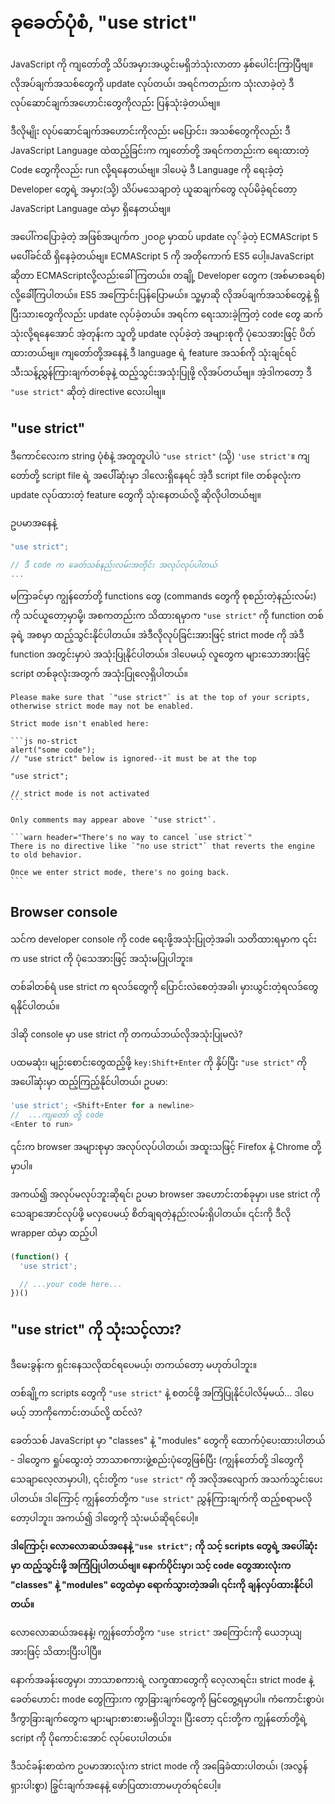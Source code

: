 # ခုခေတ်ပုံစံ, "use strict"

JavaScript ကို ကျတော်တို့ သိပ်အမှားအယွင်းမရှိဘဲသုံးလာတာ နှစ်ပေါင်းကြာပြီဗျ။ လိုအပ်ချက်အသစ်တွေကို update လုပ်တယ်၊ အရင်ကတည်းက သုံးလာခဲ့တဲ့ ဒီလုပ်ဆောင်ချက်အဟောင်းတွေကိုလည်း ပြန်သုံးခဲ့တယ်ဗျ။

ဒီလိုမျိုး လုပ်ဆောင်ချက်အဟောင်းကိုလည်း မပြောင်း၊ အသစ်တွေကိုလည်း ဒီ JavaScript Language ထဲထည့်ခြင်းက ကျတော်တို့ အရင်ကတည်းက ရေးထားတဲ့ Code တွေကိုလည်း run လို့ရနေတယ်ဗျ။ ဒါပေမဲ့ ဒီ Language ကို ရေးခဲ့တဲ့ Developer တွေရဲ့ အမှား(သို့) သိပ်မသေချာတဲ့ ယူဆချက်တွေ လုပ်မိခဲ့ရင်တော့ JavaScript Language ထဲမှာ ရှိနေတယ်ဗျ။

အပေါ်ကပြောခဲ့တဲ့ အဖြစ်အပျက်က ၂၀၀၉ မှာထပ် update လု်ခဲ့တဲ့ ECMAScript 5 မပေါ််ခင်ထိ ရှိနေခဲ့တယ်ဗျ။ ECMAScript 5 ကို အတိုကောက် ES5 ပေါ့။JavaScript ဆိုတာ ECMAScriptလို့လည်းခေါ်ကြတယ်။ တချို့ Developer တွေက (အစ်မာစခရစ်) လို့ခေါ််ကြပါတယ်။ ES5 အကြောင်းပြန်ပြောမယ်။ သူ့မှာဆို လိုအပ်ချက်အသစ်တွေနဲ့ ရှိပြီးသားတွေကိုလည်း update လုပ်ခဲ့တယ်။ အရင်က ရေးသားခဲ့ကြတဲ့ code တွေ ဆက်သုံးလို့ရနေအောင် အဲ့တုန်းက သူတို့ update လုပ်ခဲ့တဲ့ အများစုကို ပုံသေအားဖြင့် ပိတ်ထားတယ်ဗျ။ ကျတော်တို့အနေနဲ့ ဒီ language ရဲ့ feature အသစ်ကို သုံးချင်ရင် သီးသန့်ညွှန်ကြားချက်တစ်ခုနဲ့ ထည့်သွင်းအသုံးပြုဖို့ လိုအပ်တယ်ဗျ။ အဲ့ဒါကတော့ ဒီ `"use strict"` ဆိုတဲ့ directive လေးပါဗျ။

## "use strict"

ဒီကောင်လေးက string ပုံစံနဲ့ အတူတူပါပဲ `"use strict"` (သို့) `'use strict'`။ ကျတော်တို့ script file ရဲ့ အပေါ််ဆုံးမှာ ဒါလေးရှိနေရင် အဲ့ဒီ script file တစ်ခုလုံးက update လုပ်ထားတဲ့ feature တွေကို သုံးနေတယ်လို့ ဆိုလိုပါတယ်ဗျ။

ဥပမာအနေနဲ့

```js
"use strict";

// ဒီ code က ခေတ်သစ်နည်းလမ်းအတိုင်း အလုပ်လုပ်ပါတယ်
...
```

မကြာခင်မှာ ကျွန်တော်တို့ functions တွေ (commands တွေကို စုစည်းတဲ့နည်းလမ်း) ကို သင်ယူတော့မှာမို့၊ အစကတည်းက သိထားရမှာက `"use strict"` ကို function တစ်ခုရဲ့ အစမှာ ထည့်သွင်းနိုင်ပါတယ်။ အဲဒီလိုလုပ်ခြင်းအားဖြင့် strict mode ကို အဲဒီ function အတွင်းမှာပဲ အသုံးပြုနိုင်ပါတယ်။ ဒါပေမယ့် လူတွေက များသောအားဖြင့် script တစ်ခုလုံးအတွက် အသုံးပြုလေ့ရှိပါတယ်။

````warn header="Ensure that \"use strict\" is at the top"
Please make sure that `"use strict"` is at the top of your scripts, otherwise strict mode may not be enabled.

Strict mode isn't enabled here:

```js no-strict
alert("some code");
// "use strict" below is ignored--it must be at the top

"use strict";

// strict mode is not activated
```

Only comments may appear above `"use strict"`.

```warn header="There's no way to cancel `use strict`"
There is no directive like `"no use strict"` that reverts the engine to old behavior.

Once we enter strict mode, there's no going back.
```
````

## Browser console

သင်က developer console ကို code ရေးဖို့အသုံးပြုတဲ့အခါ၊ သတိထားရမှာက ၎င်းက use strict ကို ပုံသေအားဖြင့် အသုံးမပြုပါဘူး။

တစ်ခါတစ်ရံ use strict က ရလဒ်တွေကို ပြောင်းလဲစေတဲ့အခါ၊ မှားယွင်းတဲ့ရလဒ်တွေ ရနိုင်ပါတယ်။

ဒါဆို console မှာ use strict ကို တကယ်ဘယ်လိုအသုံးပြုမလဲ?

ပထမဆုံး၊ မျဉ်းစောင်းတွေထည့်ဖို့ `key:Shift+Enter` ကို နှိပ်ပြီး `"use strict"` ကို အပေါ်ဆုံးမှာ ထည့်ကြည့်နိုင်ပါတယ်၊
ဥပမာ:

```js
'use strict'; <Shift+Enter for a newline>
//  ...ကျတော် တို့ code
<Enter to run>
```

၎င်းက browser အများစုမှာ အလုပ်လုပ်ပါတယ်၊ အထူးသဖြင့် Firefox နဲ့ Chrome တို့မှာပါ။

အကယ်၍ အလုပ်မလုပ်ဘူးဆိုရင်၊ ဥပမာ browser အဟောင်းတစ်ခုမှာ၊ use strict ကို သေချာအောင်လုပ်ဖို့ မလှပေမယ့် စိတ်ချရတဲ့နည်းလမ်းရှိပါတယ်။ ၎င်းကို ဒီလို wrapper ထဲမှာ ထည့်ပါ

```js
(function() {
  'use strict';

  // ...your code here...
})()
```

## "use strict" ကို သုံးသင့်လား?

ဒီမေးခွန်းက ရှင်းနေသလိုထင်ရပေမယ့်၊ တကယ်တော့ မဟုတ်ပါဘူး။

တစ်ချို့က scripts တွေကို `"use strict"` နဲ့ စတင်ဖို့ အကြံပြုနိုင်ပါလိမ့်မယ်... ဒါပေမယ့် ဘာကိုကောင်းတယ်လို့ ထင်လဲ?

ခေတ်သစ် JavaScript မှာ "classes" နဲ့ "modules" တွေကို ထောက်ပံ့ပေးထားပါတယ် - ဒါတွေက ရှုပ်ထွေးတဲ့ ဘာသာစကားဖွဲ့စည်းပုံတွေဖြစ်ပြီး (ကျွန်တော်တို့ ဒါတွေကို သေချာလေ့လာမှာပါ), ၎င်းတို့က `"use strict"` ကို အလိုအလျောက် အသက်သွင်းပေးပါတယ်။ ဒါကြောင့် ကျွန်တော်တို့က `"use strict"` ညွှန်ကြားချက်ကို ထည့်စရာမလိုတော့ပါဘူး၊ အကယ်၍ ဒါတွေကို သုံးမယ်ဆိုရင်ပေါ့။

**ဒါကြောင့်၊ လောလောဆယ်အနေနဲ့ `"use strict";` ကို သင့် scripts တွေရဲ့ အပေါ်ဆုံးမှာ ထည့်သွင်းဖို့ အကြံပြုပါတယ်ဗျ။ နောက်ပိုင်းမှာ၊ သင့် code တွေအားလုံးက "classes" နဲ့ "modules" တွေထဲမှာ ရောက်သွားတဲ့အခါ၊ ၎င်းကို ချန်လှပ်ထားနိုင်ပါတယ်။**

လောလောဆယ်အနေနဲ့၊ ကျွန်တော်တို့က `"use strict"` အကြောင်းကို ယေဘုယျအားဖြင့် သိထားပြီးပါပြီ။

နောက်အခန်းတွေမှာ၊ ဘာသာစကားရဲ့ လက္ခဏာတွေကို လေ့လာရင်း၊ strict mode နဲ့ ခေတ်ဟောင်း mode တွေကြားက ကွာခြားချက်တွေကို မြင်တွေ့ရမှာပါ။ ကံကောင်းစွာပဲ၊ ဒီကွာခြားချက်တွေက များများစားစားမရှိပါဘူး၊ ပြီးတော့ ၎င်းတို့က ကျွန်တော်တို့ရဲ့ script ကို ပိုကောင်းအောင် လုပ်ပေးပါတယ်။

ဒီသင်ခန်းစာထဲက ဥပမာအားလုံးက strict mode ကို အခြေခံထားပါတယ်၊ (အလွန်ရှားပါးစွာ) ခြွင်းချက်အနေနဲ့ ဖော်ပြထားတာမဟုတ်ရင်ပေါ့။

